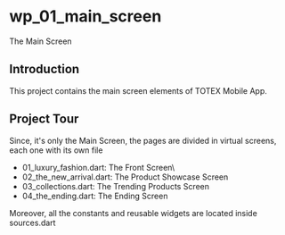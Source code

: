 # wp_01_main_screen

The Main Screen

## Introduction

This project contains the main screen elements of TOTEX Mobile App.

## Project Tour

Since, it's only the Main Screen, the pages are divided in virtual screens, each one with its own file
- 01_luxury_fashion.dart: The Front Screen\
- 02_the_new_arrival.dart: The Product Showcase Screen
- 03_collections.dart: The Trending Products Screen
- 04_the_ending.dart: The Ending Screen

Moreover, all the constants and reusable widgets are located inside sources.dart
